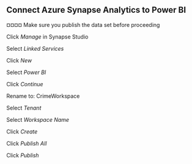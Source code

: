 ## Connect Azure Synapse Analytics to Power BI
¤¤¤¤ Make sure you publish the data set before proceeding

Click *Manage* in Synapse Studio

Select *Linked Services*

Click *New*

Select *Power BI*

Click *Continue*

Rename to: CrimeWorkspace

Select *Tenant*

Select *Workspace Name*

Click *Create*

Click *Publish All*

Click *Publish*

